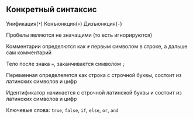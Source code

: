 ## Конкретный синтаксис

Унификация(`*`)
Конъюнкция(`+`)
Дизъюнкция(`-`)

Пробелы являются не значащими (то есть игнорируются)

Комментарии определются как `#` первым символом в строке, а дальше сам комментарий

Тело после знака `=`, заканчивается символом `;`

Переменная определеяется как строка с строчной буквы, состоит из латинских символов и цифр

Идентификатор начинается с строчной латинской буквы и состоит из латинских символов и цифр

Ключевые слова: `true`, `false`, `if`, `else`, `or`, `and`